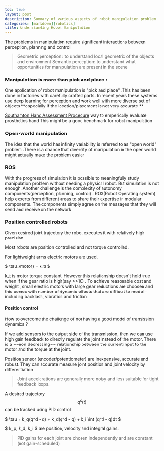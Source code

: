 ```yaml
---
toc: true
layout: post
description: Summary of various aspects of robot manipulation problem
categories: [markdown][robotics]
title: Understanding Robot Manipulation
---
```



The problems in manipulation require significant interactions between perception, planning and control
> Geometric perception : to understand local geometric of the objects and environment 
> Semantic perception:  to understand what opportunities for manipulation are present in the scene


### Manipulation is more than pick and place :

One application of robot manipulation is "pick and place" .This has been done in factories with carefully crafted parts. 
In recent years these systems use deep learning for perception and work well with more diverse set of objects **especially if the location/placement is not very accurate **

[Southamton Hand Assessment Procedure](http://www.shap.ecs.soton.ac.uk/about-usage.php?task=coins) way to emperically evaluate prosthetics hand 
This might be a good benchmark for robot manipulation 

### Open-world manipulation 
The idea that the world has infinity variability is referred to as "open world" problem .There is a chance that diversity of manipulation in the open world might actually make the problem easier 

### ROS 
With the progress of simulation it is possible to meaningfully study manipulation problem without needing a physical robot. But simulation is not enough .Another challenge is the complexity of autonomy components(perception, planning, control) . ROS(Robot Operating system) help experts from different areas to share their expertise in modular components. The components simply agree on the messages that they will send and receive on the network 

### Position controlled robots 
Given desired joint trajectory the robot executes it with relatively high precision.

Most robots are position controlled and not torque controlled. 

For lightweight arms electric motors are used. 

$ \tau_{motor} = k_ti $

  k_t  is motor torque constant.
However this relationship doesn't hold true when if the gear ratio is high(say >>10) . To achieve reasonable cost and weight , small electric motors with large gear reductions are choosen and this comes with number of dynamic effects that are difficult to model - including backlash, vibration and friction


#### Position control

How to overcome the challenge of not having a good model of transission dynamics ?

If we add sensors to the output side of the transmission, then we can use high gain feedback to directly regulate the joint instead of the motor. 
There is a ==non decreasing== relationship between the current input to the motor and the torque at the joint. 

Position sensor (encoder/potentiometer) are inexpensive, accurate and robust. They can accurate measure joint position and joint velocity by differentiation
> Joint accelerations are generally more noisy and less suitable for tight feedback loops.

A desired trajectory $$ q^d(t) $$ can be tracked using PID control

$ \tau = k_q(q^d - q) + k_d(q^d - q) + k_i \int (q^d - q)dt $

$ k_p, k_d, k_i $ are position, velocity and integral gains. 
> PID gains for each joint are chosen independently and are constant (not gain-scheduled)


